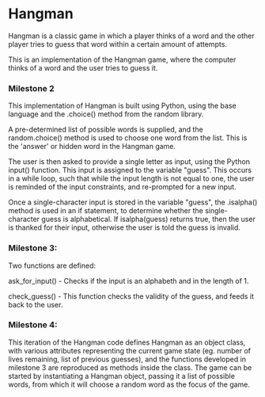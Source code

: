 # Hangman

Hangman is a classic game in which a player thinks of a word and the other player tries to guess that word within a certain amount of attempts.

This is an implementation of the Hangman game, where the computer thinks of a word and the user tries to guess it.

### Milestone 2

This implementation of Hangman is built using Python, using the base language and the .choice() method from the random library.

A pre-determined list of possible words is supplied, and the random.choice() method is used to choose one word from the list. This is the 'answer' or hidden word in the Hangman game.

The user is then asked to provide a single letter as input, using the Python input() function. This input is assigned to the variable "guess". This occurs in a while loop, such that while the input length is not equal to one, the user is reminded of the input constraints, and re-prompted for a new input.

Once a single-character input is stored in the variable "guess", the .isalpha() method is used in an if statement, to determine whether the single-character guess is alphabetical. If isalpha(guess) returns true, then the user is thanked for their input, otherwise the user is told the guess is invalid.

### Milestone 3:

Two functions are defined:

ask_for_input() - Checks if the input is an alphabeth and in the length of 1.

check_guess() - This function checks the validity of the guess, and feeds it back to the user.

### Milestone 4:

This iteration of the Hangman code defines Hangman as an object class, with various attributes representing the current game state (eg. number of lives remaining, list of previous guesses), and the functions developed in milestone 3 are reproduced as methods inside the class. The game can be started by instantiating a Hangman object, passing it a list of possible words, from which it will choose a random word as the focus of the game.
